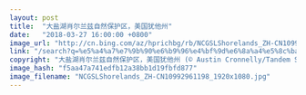 ```yaml
---
layout: post
title:  "大盐湖肖尔兰兹自然保护区，美国犹他州"
date:   "2018-03-27 16:00:00 +0800"
image_url: "http://cn.bing.com/az/hprichbg/rb/NCGSLShorelands_ZH-CN10992961198_1920x1080.jpg"
link: "/search?q=%e5%a4%a7%e7%9b%90%e6%b9%96%e4%bf%9d%e6%8a%a4%e5%8c%ba&form=hpcapt&mkt=zh-cn"
copyright: "大盐湖肖尔兰兹自然保护区，美国犹他州 (© Austin Cronnelly/Tandem Stills + Motion)"
image_hash: "f5aa47a741edfb12a38bb1d19fbfd877"
image_filename: "NCGSLShorelands_ZH-CN10992961198_1920x1080.jpg"
---
```

